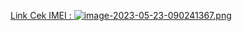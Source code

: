 [Link Cek IMEI : ](https://hadikhoirudin.github.io/imei.cek/)
[![image-2023-05-23-090241367.png](https://i.postimg.cc/Ss67H2pR/image-2023-05-23-090241367.png)](https://postimg.cc/LYs11s5F)
